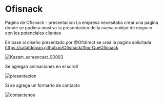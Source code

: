 # Ofisnack
Pagina de Ofisnack - presentacion
La empresa necesitaba crear una pagina donde se pudiera mostrar la presentacion de la nueva unidad de negocio con los potenciales clientes

En base al diseño presentado por @Ofidirect se crea la pagina solicitada
https://cataldoivan.github.io/Ofisnack/#porQueOfisnack

![Kazam_screencast_00003](https://user-images.githubusercontent.com/38958255/165663460-83ede8af-444e-4796-a6c1-e31099dbcfba.gif)

Se agregan animaciones en el scroll

![presentacion](https://user-images.githubusercontent.com/38958255/165663561-60fba706-bee0-47ef-9059-4a36ec723c32.gif)

Si se agrega un formario de contacto

![contactanos](https://user-images.githubusercontent.com/38958255/165664718-8b7fd36a-9611-4f0c-8d47-6de486d377c0.gif)
